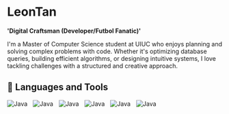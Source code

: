 # LeonTan

**'Digital Craftsman (Developer/Futbol Fanatic)'**

I'm a Master of Computer Science student at UIUC who enjoys planning and solving complex problems with code. Whether it's optimizing database queries, building efficient algorithms, or designing intuitive systems, I love tackling challenges with a structured and creative approach.

## 🧰 Languages and Tools 

<img align = "left" alt = "Java" widht = "30px" style = "padding-right:10px;" src="https://cdn.jsdelivr.net/gh/devicons/devicon@latest/icons/java/java-original.svg"/>
<img align = "left" alt = "Java" widht = "30px" style = "padding-right:10px;" src ="https://cdn.jsdelivr.net/gh/devicons/devicon@latest/icons/python/python-original.svg" />
<img align = "left" alt = "Java" widht = "30px" style = "padding-right:10px;" src="https://cdn.jsdelivr.net/gh/devicons/devicon@latest/icons/git/git-original.svg" />
<img align = "left" alt = "Java" widht = "30px" style = "padding-right:10px;" src="https://cdn.jsdelivr.net/gh/devicons/devicon@latest/icons/mysql/mysql-original.svg" />
<img align = "left" alt = "Java" widht = "30px" style = "padding-right:10px;" src="https://cdn.jsdelivr.net/gh/devicons/devicon@latest/icons/amazonwebservices/amazonwebservices-original-wordmark.svg" />
<img align = "left" alt = "Java" widht = "30px" style = "padding-right:10px;" src="https://cdn.jsdelivr.net/gh/devicons/devicon@latest/icons/cplusplus/cplusplus-original.svg" />



          

          

